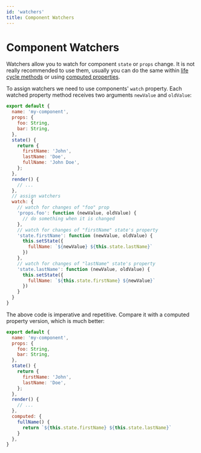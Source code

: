 ```yaml
---
id: 'watchers'
title: Component Watchers
---
```

# Component Watchers

Watchers allow you to watch for component `state` or `props` change. It is not really recommended to use them, usually you can do the same within [life cycle methods](life-cycle.html) or using [computed properties](computed-properties.html).

To assign watchers we need to use components' `watch` property. Each watched property method receives two arguments `newValue` and `oldValue`:

```jsx
export default {
  name: 'my-component',
  props: {
    foo: String,
    bar: String,
  },
  state() {
    return {
      firstName: 'John',
      lastName: 'Doe',
      fullName: 'John Doe',
    };
  },
  render() {
    // ...
  },
  // assign watchers
  watch: {
    // watch for changes of "foo" prop
    'props.foo': function (newValue, oldValue) {
      // do something when it is changed
    },
    // watch for changes of "firstName" state's property
    'state.firstName': function (newValue, oldValue) {
      this.setState({
        fullName: `${newValue} ${this.state.lastName}`
      })
    },
    // watch for changes of "lastName" state's property
    'state.lastName': function (newValue, oldValue) {
      this.setState({
        fullName: `${this.state.firstName} ${newValue}`
      })
    }
  }
}
```

The above code is imperative and repetitive. Compare it with a computed property version, which is much better:

```jsx
export default {
  name: 'my-component',
  props: {
    foo: String,
    bar: String,
  },
  state() {
    return {
      firstName: 'John',
      lastName: 'Doe',
    };
  },
  render() {
    // ...
  },
  computed: {
    fullName() {
      return `${this.state.firstName} ${this.state.lastName}`
    }
  },
}
```